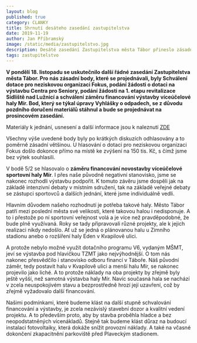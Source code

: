```yaml
---
layout: blog
published: true
category: CLANKY
title: Shrnutí desáteho zasedání zastupitelstva
date: 2019-11-19
author: Jan Příbramský
image: /static/media/zastupitelstvo.jpg
description: Desáté zasedání Zastupitelstva města Tábor přineslo zásadní body: Schválení dotace pro neziskovou organizaci Fokus, podání žádosti o dotaci na výstavbu Centra pro Seniory, podání žádosti na první etapu revitalizace Sídliště nad Lužnicí a schválení záměru financování výstavby víceúčelové haly Mír.
tags: zastupitelstvo
---
```


**V pondělí 18. listopadu se uskutečnilo další řádné zasedání Zastupitelstva města Tábor. Pro nás zásadní body, které se projednávali, byly Schválení dotace pro neziskovou organizaci Fokus, podání žádosti o dotaci na výstavbu Centra pro Seniory, podání žádosti na 1. etapu revitalizace Sídliště nad Lužnicí a schválení záměru financování výstavby víceúčelové haly Mír. Bod, který se týkal úpravy Vyhlášky o odpadech, se z důvodu pozdního doručení materiálů stáhnul a bude se projednávat na prosincovém zasedání.**

Materiály k jednání, usnesení a další informace jsou k naleznutí [ZDE](http://www.taborcz.eu/zastupitelstvo-mesta/ms-66318/p1=66318) 

Všechny výše uvedené body byly po krátkých diskuzích odhlasovány a to poměrně zásadní většinou. U hlasování o dotaci pro neziskovou organizaci Fokus došlo dokonce přímo na místě ke zvýšení na 150 tis. Kč, s čímž jsme bez výtek souhlasili. 

V bodě 5/2 se hlasovalo o **záměru financování novostavby víceúčelové sportovní haly Mír**. I přes naše původně negativní stanovisko, jsme se nakonec rozhodli výstavbu podpořit. K tomuto závěru jsme dospěli jak na základě intenzivní debaty v místním sdružení, tak na základě veřejné debaty se zástupci sportovců a dalších jednání, které jsme individuálně vedli. 

Hlavním důvodem našeho rozhodnutí je potřeba takové haly. Město Tábor patří mezi poslední města své velikosti, které takovou halou i nedisponuje. A to i přestože po ní sportovní veřejnost volá a je více než pravděpodobné, že bude plně využívaná. Roky se tady připravovali různé projekty, ale k jejich realizaci nikdy nedošlo. Ať už se jedná o plánovanou halu u Zimního stadionu anebo o rozšíření haly Eden v Kvapilově ulici. 

A protože nebylo možné využít dotačního programu V6, vydaným MŠMT, jeví se výstavba pod hlavičkou TZMT jako nejvýhodnější. O tom nás nakonec přesvědčilo i stanovisko odboru financí v Táboře. Náš původní záměr, tedy postavit halu v Kvapilově ulici a menší halu Mír, se nakonec projevilo jako liché. A to protože náklady na oba projekty by zřejmě byly ještě vyšší, než samotná výstavba haly Mír. Navíc současná hala se nachází v zcela neuspokojivém stavu a bezprostředně hrozí její uzavření, což by zřejmě vyžadovalo další financování.

Našimi podmínkami, které budeme klást na další stupně schvalování financování a výstavby, je zcela nezávislý stavební dozor a kvalitní vedení projektu. A to především proto, aby by stavba proběhla hladce a bez neopodstatněných vícenákladů. Stejně tak budeme klást důraz na budoucí instalaci fotovoltaiky, která dokáže snížit provozní náklady. A také na včasné dokončení zkapacitnění parkoviště před Plaveckým stadionem.

